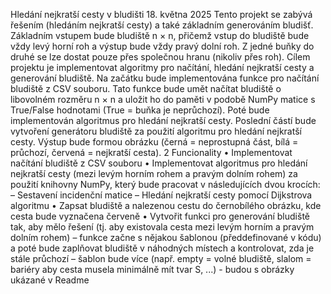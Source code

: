 Hledání nejkratší cesty v bludišti
18. května 2025
Tento projekt se zabývá řešením (hledáním nejkratší cesty) a také základním generováním bludišť. Základním vstupem bude bludiště n × n, přičemž vstup do bludiště bude vždy levý horní roh a výstup bude vždy pravý dolní roh. Z jedné buňky do druhé se lze dostat pouze přes společnou hranu (nikoliv přes roh). Cílem projektu je implementovat algoritmy pro načítání, hledání nejkratší cesty a generování bludiště.
Na začátku bude implementována funkce pro načítání bludiště z CSV souboru. Tato funkce bude umět načítat bludiště o libovolném rozměru n × n a uložit ho do paměti v podobě NumPy matice s True/False hodnotami (True = buňka je neprůchozí). Poté bude implementován algoritmus pro hledání nejkratší cesty. Poslední částí bude vytvoření generátoru bludiště za použití algoritmu pro hledání nejkratší cesty.
Výstup bude formou obrázku (černá = neprostupná část, bílá = průchozí, červená = nejkratší cesta).
2 Funcionality
• Implementovat načítání bludiště z CSV souboru
• Implementovat algoritmus pro hledání nejkratší cesty (mezi levým horním rohem a pravým dolním rohem) za použití knihovny NumPy, který bude pracovat v následujících dvou krocích:
– Sestavení incidenční matice
– Hledání nejkratší cesty pomocí Dijkstrova algoritmu
• Zapsat bludiště a nalezenou cestu do černobílého obrázku, kde cesta bude vyznačena červeně
• Vytvořit funkci pro generování bludiště tak, aby mělo řešení (tj. aby existovala cesta mezi levým horním a pravým dolním rohem)
– funkce začne s nějakou šablonou (předdefinované v kódu) a poté bude zaplňovat bludiště v náhodných místech a kontrolovat, zda je stále průchozí
– šablon bude více (např. empty = volné bludiště, slalom = bariéry aby cesta musela minimálně mít tvar S, ...) - budou s obrázky ukázané v Readme